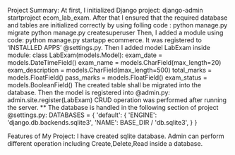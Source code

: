 Project Summary: At first, I initialized Django project: django-admin startproject ecom_lab_exam. 
After that I ensured that the required database and tables are initialized correctly by using folling code : python manage.py migrate python manage.py createsuperuser
Then, I added a module using code: python manage.py startapp ecommerce. It was registered to ‘INSTALLED APPS’ @settings.py. 
Then I added model LabExam inside module: 
class LabExam(models.Model): 
exam_date = models.DateTimeField()
exam_name = models.CharField(max_length=20) 
exam_description = models.CharField(max_length=500) 
total_marks = models.FloatField()
pass_marks = models.FloatField() 
exam_status = models.BooleanField() 
The created table shall be migrated into the database. 
Then the model is registered into @admin.py: admin.site.register(LabExam) CRUD operation was performed after running the server.
** The database is handled in the following section of project @settings.py: DATABASES = 
{ 'default': { 'ENGINE': 'django.db.backends.sqlite3', 'NAME': BASE_DIR / 'db.sqlite3', } }

Features of My Project: I have created sqlite database. Admin can perform different operation including Create,Delete,Read inside a database.
